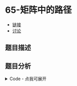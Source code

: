 # 65-矩阵中的路径

- [链接](https://www.nowcoder.com/practice/c61c6999eecb4b8f88a98f66b273a3cc)
- [讨论](https://www.nowcoder.com/questionTerminal/c61c6999eecb4b8f88a98f66b273a3cc)

## 题目描述

## 题目分析

<details>
<summary>Code - 点我可展开</summary>

<<<@/books/code/jz/65.cpp

</details>

